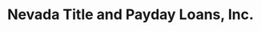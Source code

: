 ---
title: "Nevada Title and Payday Loans, Inc."
url: /reno/nevada-title-and-payday-loans-inc/
shop: pawnbroker
---
